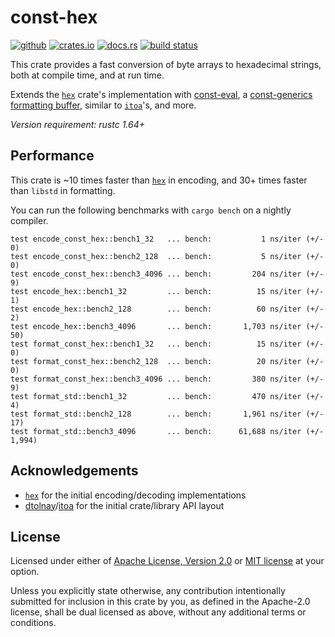 # const-hex

[![github](https://img.shields.io/badge/github-danipopes/const--hex-8da0cb?style=for-the-badge&labelColor=555555&logo=github)](https://github.com/danipopes/const-hex)
[![crates.io](https://img.shields.io/crates/v/const-hex.svg?style=for-the-badge&color=fc8d62&logo=rust)](https://crates.io/crates/const-hex)
[![docs.rs](https://img.shields.io/badge/docs.rs-const--hex-66c2a5?style=for-the-badge&labelColor=555555&logo=docs.rs)](https://docs.rs/const-hex)
[![build status](https://img.shields.io/github/actions/workflow/status/danipopes/const-hex/ci.yml?branch=master&style=for-the-badge)](https://github.com/danipopes/const-hex/actions?query=branch%3Amaster)

This crate provides a fast conversion of byte arrays to hexadecimal strings,
both at compile time, and at run time.

Extends the [`hex`] crate's implementation with [const-eval], a
[const-generics formatting buffer][buffer], similar to [`itoa`]'s, and more.

_Version requirement: rustc 1.64+_

[const-eval]: https://docs.rs/const-hex/latest/const-hex/fn.const_encode.html
[buffer]: https://docs.rs/const-hex/latest/const-hex/struct.Buffer.html
[`itoa`]: https://docs.rs/itoa/latest/itoa/struct.Buffer.html

## Performance

This crate is ~10 times faster than [`hex`] in encoding, and 30+ times faster
than `libstd` in formatting.

You can run the following benchmarks with `cargo bench` on a nightly compiler.

```log
test encode_const_hex::bench1_32   ... bench:           1 ns/iter (+/- 0)
test encode_const_hex::bench2_128  ... bench:           5 ns/iter (+/- 0)
test encode_const_hex::bench3_4096 ... bench:         204 ns/iter (+/- 9)
test encode_hex::bench1_32         ... bench:          15 ns/iter (+/- 1)
test encode_hex::bench2_128        ... bench:          60 ns/iter (+/- 2)
test encode_hex::bench3_4096       ... bench:       1,703 ns/iter (+/- 50)
test format_const_hex::bench1_32   ... bench:          15 ns/iter (+/- 0)
test format_const_hex::bench2_128  ... bench:          20 ns/iter (+/- 0)
test format_const_hex::bench3_4096 ... bench:         380 ns/iter (+/- 9)
test format_std::bench1_32         ... bench:         470 ns/iter (+/- 4)
test format_std::bench2_128        ... bench:       1,961 ns/iter (+/- 17)
test format_std::bench3_4096       ... bench:      61,688 ns/iter (+/- 1,994)
```

## Acknowledgements

-   [`hex`] for the initial encoding/decoding implementations
-   [dtolnay]/[itoa] for the initial crate/library API layout

[`hex`]: https://crates.io/crates/hex
[dtolnay]: https://github.com/dtolnay
[itoa]: https://github.com/dtolnay/itoa

## License

Licensed under either of [Apache License, Version 2.0](./LICENSE-APACHE) or
[MIT license](./LICENSE-MIT) at your option.

Unless you explicitly state otherwise, any contribution intentionally submitted
for inclusion in this crate by you, as defined in the Apache-2.0 license, shall
be dual licensed as above, without any additional terms or conditions.
